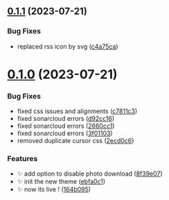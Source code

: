 ## [0.1.1](https://github.com/Wivik/garbage-collector-photo-blog-theme/compare/v0.1.0...v0.1.1) (2023-07-21)


### Bug Fixes

* replaced rss icon by svg ([c4a75ca](https://github.com/Wivik/garbage-collector-photo-blog-theme/commit/c4a75caa41052e15cbabff5a9e00ca9f3278efab))



# [0.1.0](https://github.com/Wivik/garbage-collector-photo-blog-theme/compare/ebfa0c1955375c71562605d369ddafa6504bf54c...v0.1.0) (2023-07-21)


### Bug Fixes

* fixed css issues and alignments ([c7811c3](https://github.com/Wivik/garbage-collector-photo-blog-theme/commit/c7811c3d3fb9a9440135155adf7b6d878a0e1f17))
* fixed sonarcloud errors ([d92cc16](https://github.com/Wivik/garbage-collector-photo-blog-theme/commit/d92cc16c358118ab548e22a0cedcc36b6de681b1))
* fixed sonarcloud errors ([2660cc1](https://github.com/Wivik/garbage-collector-photo-blog-theme/commit/2660cc146164a337bb307475ef295f86adc2a615))
* fixed sonarcloud errors ([3f01103](https://github.com/Wivik/garbage-collector-photo-blog-theme/commit/3f01103b6da8f019d24b2a0eda07b226b4c54f68))
* removed duplicate cursor css ([2ecd0c6](https://github.com/Wivik/garbage-collector-photo-blog-theme/commit/2ecd0c605d144f0834c49ba35e7ae09430c59949))


### Features

* :sparkles: add option to disable photo download ([8f39e07](https://github.com/Wivik/garbage-collector-photo-blog-theme/commit/8f39e072c4fd40f629f428ccd7d24bbb284e57eb))
* :sparkles: init the new theme ([ebfa0c1](https://github.com/Wivik/garbage-collector-photo-blog-theme/commit/ebfa0c1955375c71562605d369ddafa6504bf54c))
* :sparkles: now its live ! ([164b095](https://github.com/Wivik/garbage-collector-photo-blog-theme/commit/164b0956fdac847fbf6a46af1d67e468c89909c3))



